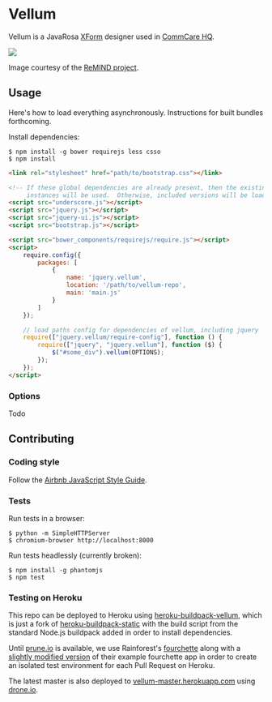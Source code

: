 Vellum
======

Vellum is a JavaRosa [XForm](http://en.wikipedia.org/wiki/XForms) designer used
in [CommCare HQ](http://github.com/dimagi/commcare-hq).

![](http://i.imgur.com/Eoi3XE3.png)

Image courtesy of the [ReMIND
project](https://www.commcarehq.org/exchange/325775003aa58cfcefbc75cfdf132e4d/info/).

Usage
-----

Here's how to load everything asynchronously.  Instructions for built bundles
forthcoming.

Install dependencies:
```
$ npm install -g bower requirejs less csso
$ npm install
```

```html
<link rel="stylesheet" href="path/to/bootstrap.css"></link>

<!-- If these global dependencies are already present, then the existing
     instances will be used.  Otherwise, included versions will be loaded. -->
<script src="underscore.js"></script>
<script src="jquery.js"></script>
<script src="jquery-ui.js"></script>
<script src="bootstrap.js"></script>

<script src="bower_components/requirejs/require.js"></script>
<script>
    require.config({
        packages: [
            { 
                name: 'jquery.vellum',
                location: '/path/to/vellum-repo',
                main: 'main.js'
            }
        ]
    });

    // load paths config for dependencies of vellum, including jquery
    require(["jquery.vellum/require-config"], function () {
        require(["jquery", "jquery.vellum"], function ($) {
            $("#some_div").vellum(OPTIONS);
        });
    });
</script>
```

### Options

Todo


Contributing
------------

### Coding style

Follow the [Airbnb JavaScript Style Guide](https://github.com/airbnb/javascript).

### Tests

Run tests in a browser:
```
$ python -m SimpleHTTPServer
$ chromium-browser http://localhost:8000
```

Run tests headlessly (currently broken):
```
$ npm install -g phantomjs
$ npm test
```

### Testing on Heroku

This repo can be deployed to Heroku using
[heroku-buildpack-vellum](http://github.com/mwhite/heroku-buildpack-vellum),
which is just a fork of
[heroku-buildpack-static](https://github.com/pearkes/heroku-buildpack-static)
with the build script from the standard Node.js buildpack added in order to
install dependencies.

Until [prune.io](http://prune.io/) is available, we use
Rainforest's [fourchette](https://github.com/jipiboily/fourchette) along with a
[slightly modified version](https://github.com/mwhite/fourchette-vellum) of
their example fourchette app in order to create an isolated test environment for
each Pull Request on Heroku.

The latest master is also deployed to
[vellum-master.herokuapp.com](http://vellum-master.herokuapp.com) using
[drone.io](http://drone.io).
